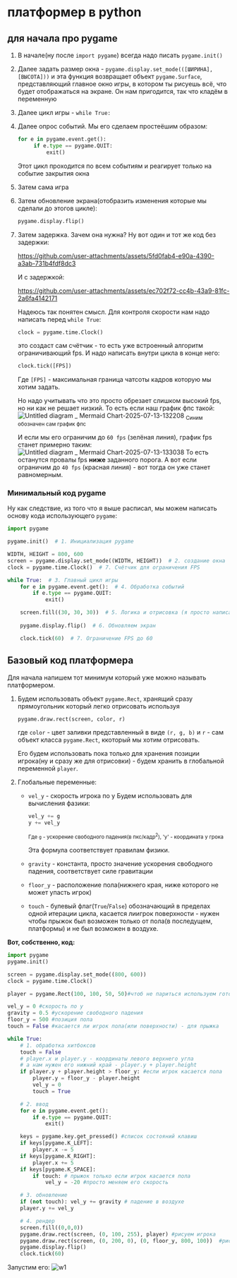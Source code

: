 # платформер в python
## для начала про pygame
1. В начале(ну после `import pygame`) всегда надо писать `pygame.init()`
2. Далее задать размер окна - `pygame.display.set_mode(([ШИРИНА], [ВЫСОТА]))` и эта функция возвращает объект `pygame.Surface`, представляющий главное окно игры, в котором ты рисуешь всё, что будет отображаться на экране. Он нам пригодится, так что кладём в переменную
3. Далее цикл игры - `while True:`
4. Далее опрос событий. Мы его сделаем простеёшим образом:
   ```python
   for e in pygame.event.get():
        if e.type == pygame.QUIT:
            exit()
   ```
   Этот цикл проходится по всем событиям и реагирует только на событие закрытия окна
5. Затем сама игра
6. Затем обновление экрана(отобразить изменения которые мы сделали до этогов цикле):
   ```python
   pygame.display.flip()
   ```
7. Затем задержка. Зачем она нужна? Ну вот один и тот же код без задержки:

   https://github.com/user-attachments/assets/5fd0fab4-e90a-4390-a3ab-731b4fdf8dc3

   И с задержкой:
   
   https://github.com/user-attachments/assets/ec702f72-cc4b-43a9-81fc-2a6fa4142171
   
   Надеюсь так понятен смысл.
   Для контроля скорости нам надо написать перед `while True`:
   ```python
   clock = pygame.time.Clock()
   ```
   это создаст сам счётчик - то есть уже встроенный алгоритм ограничивающий fps.
   И надо написать внутри цикла в конце него:
   ```python
   clock.tick([FPS])
   ``` 
   Где `[FPS]` - максимальная граница чатсоты кадров которую мы хотим задать.
   
   Но надо учитывать что это просто обрезает слишком высокий fps, но ни как не решает низкий. То есть если наш график фпс такой:
   ![Untitled diagram _ Mermaid Chart-2025-07-13-132208](https://github.com/user-attachments/assets/1fb192cf-8bc2-4a30-8b49-1d88be91d03c)
   <sub>Синим обозначен сам график фпс</sub>

   И если мы его ограничим до `60 fps` (зелёная линия), график fps станет примерно таким:
   ![Untitled diagram _ Mermaid Chart-2025-07-13-133038](https://github.com/user-attachments/assets/db2cbdc9-37f6-422a-a164-eadbb6da8d92)
   То есть останутся провалы fps **ниже** заданного порога. А вот если ограничим до `40 fps` (красная линия) - вот тогда он уже станет равномерным.
### Минимальный код pygame
Ну как следствие, из того что я выше расписал, мы можем написать основу кода использующего `pygame`:
```python
import pygame

pygame.init()  # 1. Инициализация pygame

WIDTH, HEIGHT = 800, 600
screen = pygame.display.set_mode((WIDTH, HEIGHT))  # 2. создание окна
clock = pygame.time.Clock()  # 7. Счётчик для ограничения FPS

while True:  # 3. Главный цикл игры
    for e in pygame.event.get():  # 4. Обработка событий
        if e.type == pygame.QUIT:
            exit()

    screen.fill((30, 30, 30))  # 5. Логика и отрисовка (я просто написал очистку экрана)
    
    pygame.display.flip()  # 6. Обновляем экран

    clock.tick(60)  # 7. Ограничение FPS до 60
```
## Базовый код платформера
Для начала напишем тот минимум который уже можно называть платформером.

1. Будем использовать объект `pygame.Rect`, хранящий сразу прямоугольник который легко отрисовать используя
   ```python
   pygame.draw.rect(screen, color, r)
   ```
   где `color` - цвет заливки представленный в виде `(r, g, b)`
   и `r` - сам объект класса `pygame.Rect`, ккоторый мы хотим отрисовать.

   Его будем использовать пока только для хранения позиции игрока(ну и сразу же для отрисовки) - будем хранить в глобальной переменной `player`.
2. Глобальные переменные:
   - `vel_y` - скорость игрока по y
     Будем использовать для вычисления фазики:
     ```python
     vel_y += g
     y += vel_y
     ```
     <sub>Где `g` - ускорение свободного падения(в пкс/кадр<sup>2</sup>), 'y' - координата y грока</sub>

     Эта формула соответствует правилам физики.
   - `gravity` - константа, просто значение ускорения свободного падения, соответствует силе гравитации
   - `floor_y` - расположение пола(нижнего края, ниже которого не может упасть игрок)
   - `touch` - булевый флаг(`True`/`False`) обозначающий в пределах одной итерации цикла, касается лиигрок поверхности - нужен чтобы прыжок был возможен только от пола(в последущем, платформы) и не был возможен в воздухе.

**Вот, собственно, код:**

```python
import pygame
pygame.init()

screen = pygame.display.set_mode((800, 600))
clock = pygame.time.Clock()

player = pygame.Rect(100, 100, 50, 50)#чтоб не париться используем готовый объект pygame

vel_y = 0 #скорость по y
gravity = 0.5 #ускорение свободного падения
floor_y = 500 #позиция пола
touch = False #касается ли игрок пола(или поверхности) - для прыжка

while True:
    # 1. обработка хитбоксов
    touch = False
    # player.x и player.y - координаты левого верхнего угла
    # а нам нужен его нижний край - player.y + player.height
    if player.y + player.height > floor_y: #если игрок касается пола
        player.y = floor_y - player.height
        vel_y = 0
        touch = True

    # 2. ввод
    for e in pygame.event.get():
        if e.type == pygame.QUIT:
            exit()

    keys = pygame.key.get_pressed() #список состояний клавиш
    if keys[pygame.K_LEFT]:
        player.x -= 5
    if keys[pygame.K_RIGHT]:
        player.x += 5
    if keys[pygame.K_SPACE]:
        if touch: # прыжок только если игрок касается пола
            vel_y = -20 #просто меняем его скорость

    # 3. обновление
    if (not touch): vel_y += gravity # падение в воздухе
    player.y += vel_y

    # 4. рендер
    screen.fill((0,0,0))
    pygame.draw.rect(screen, (0, 100, 255), player) #рисуем игрока
    pygame.draw.rect(screen, (0, 200, 0), (0, floor_y, 800, 100))  #рисуем пол
    pygame.display.flip()
    clock.tick(60)
```
Запустим его:
![w1](https://github.com/user-attachments/assets/ab447101-d77a-4e8c-bece-3c7ca452205a)



   




